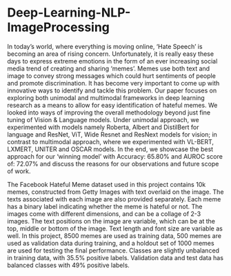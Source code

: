# Deep-Learning-NLP-ImageProcessing
In today’s world, where everything is moving online, ‘Hate Speech’ is becoming an area of rising concern. Unfortunately, it is really easy these days to express extreme emotions in the form of an ever increasing social media trend of creating and sharing ‘memes’. Memes use both text and image to convey strong messages which could hurt sentiments of people and promote discrimination. It has become very important to come up with innovative ways to identify and tackle this problem. Our paper focuses on exploring both unimodal and multimodal frameworks in deep learning research as a means to allow for easy identification of hateful memes. We looked into ways of improving the overall methodology beyond just fine tuning of Vision & Language models. Under unimodal approach, we experimented with models namely Roberta, Albert and DistilBert for language and ResNet, ViT, Wide Resnet and ResNext models for vision; in contrast to multimodal approach, where we experimented with VL-BERT, LXMERT, UNITER and OSCAR models. In the end, we showcase the best approach for our ‘winning model’ with Accuracy: 65.80% and AUROC score of: 72.07% and discuss the reasons for our observations and future scope of work.

The Facebook Hateful Meme dataset used in this project contains 10k memes, constructed from Getty Images with text overlaid on the image. The texts associated with each image are also provided separately. Each meme has a binary label indicating whether the meme is hateful or not. The images come with different dimensions, and can be a collage of 2-3 images. The text positions on the image are variable, which can be at the top, middle or bottom of the image. Text length and font size are variable as well. In this project, 8500 memes are used as training data, 500 memes are used as validation data during training, and a holdout set of 1000 memes are used for testing the final performance. Classes are slightly unbalanced in training data, with 35.5% positive labels. Validation data and test data has balanced classes with 49% positive labels.  
